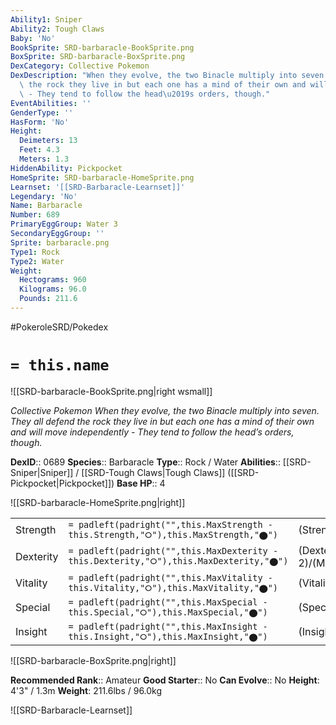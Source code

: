 ```yaml
---
Ability1: Sniper
Ability2: Tough Claws
Baby: 'No'
BookSprite: SRD-barbaracle-BookSprite.png
BoxSprite: SRD-barbaracle-BoxSprite.png
DexCategory: Collective Pokemon
DexDescription: "When they evolve, the two Binacle multiply into seven. They all defend\
  \ the rock they live in but each one has a mind of their own and will move independently\
  \ - They tend to follow the head\u2019s orders, though."
EventAbilities: ''
GenderType: ''
HasForm: 'No'
Height:
  Deimeters: 13
  Feet: 4.3
  Meters: 1.3
HiddenAbility: Pickpocket
HomeSprite: SRD-barbaracle-HomeSprite.png
Learnset: '[[SRD-Barbaracle-Learnset]]'
Legendary: 'No'
Name: Barbaracle
Number: 689
PrimaryEggGroup: Water 3
SecondaryEggGroup: ''
Sprite: barbaracle.png
Type1: Rock
Type2: Water
Weight:
  Hectograms: 960
  Kilograms: 96.0
  Pounds: 211.6
---
```


#PokeroleSRD/Pokedex

# `= this.name`

![[SRD-barbaracle-BookSprite.png|right wsmall]]

*Collective Pokemon*
*When they evolve, the two Binacle multiply into seven. They all defend the rock they live in but each one has a mind of their own and will move independently - They tend to follow the head’s orders, though.*

**DexID**:: 0689
**Species**:: Barbaracle
**Type**:: Rock / Water
**Abilities**:: [[SRD-Sniper|Sniper]] / [[SRD-Tough Claws|Tough Claws]] ([[SRD-Pickpocket|Pickpocket]])
**Base HP**:: 4

![[SRD-barbaracle-HomeSprite.png|right]]

|           |                                                                                        |                                          |
| --------- | -------------------------------------------------------------------------------------- | ---------------------------------------- |
| Strength  | `= padleft(padright("",this.MaxStrength - this.Strength,"⭘"),this.MaxStrength,"⬤")`    | (Strength::3)/(MaxStrength::6)   |
| Dexterity | `= padleft(padright("",this.MaxDexterity - this.Dexterity,"⭘"),this.MaxDexterity,"⬤")` | (Dexterity:: 2)/(MaxDexterity::4) |
| Vitality  | `= padleft(padright("",this.MaxVitality - this.Vitality,"⭘"),this.MaxVitality,"⬤")`    | (Vitality::3)/(MaxVitality::6)   |
| Special   | `= padleft(padright("",this.MaxSpecial - this.Special,"⭘"),this.MaxSpecial,"⬤")`       | (Special::2)/(MaxSpecial::4)     |
| Insight   | `= padleft(padright("",this.MaxInsight - this.Insight,"⭘"),this.MaxInsight,"⬤")`       | (Insight::2)/(MaxInsight::5)     |

![[SRD-barbaracle-BoxSprite.png|right]]

**Recommended Rank**:: Amateur
**Good Starter**:: No
**Can Evolve**:: No
**Height**: 4'3" / 1.3m
**Weight**: 211.6lbs / 96.0kg

![[SRD-Barbaracle-Learnset]]